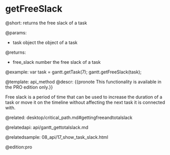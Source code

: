 getFreeSlack
=============

@short:
	returns the free slack of a task

@params:
- task		object		the object of a task

@returns:
- free_slack		number 		the free slack of a task

@example:
var task = gantt.getTask(7);
gantt.getFreeSlack(task);

@template:	api_method
@descr:
{{pronote This functionality is available in the PRO edition only.}}

Free slack is a period of time that can be used to increase the duration of a task or move it on the timeline without affecting the next task it is connected with.

@related:
desktop/critical_path.md#gettingfreeandtotalslack

@relatedapi:
api/gantt_gettotalslack.md

@relatedsample:
08_api/17_show_task_slack.html

@edition:pro